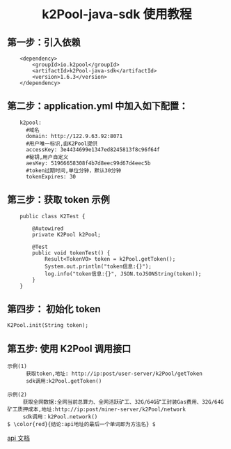
#                     <center>k2Pool-java-sdk 使用教程</center>

## 第一步：引入依赖

		<dependency>
		    <groupId>io.k2pool</groupId>
		    <artifactId>k2Pool-java-sdk</artifactId>
		    <version>1.6.3</version>
		</dependency>

## 第二步：application.yml 中加入如下配置：

		k2pool:
		  #域名
		  domain: http://122.9.63.92:8071
		  #用户唯一标识,由K2Pool提供
		  accessKey: 3e4434699e1347ed8245813f8c96f64f
		  #秘钥,用户自定义
		  aesKey: 51966658308f4b7d8eec99d67d4eec5b
		  #token过期时间,单位分钟，默认30分钟
		  tokenExpires: 30


## 第三步：获取 token 示例

		public class K2Test {

		    @Autowired
		    private K2Pool k2Pool;
	
		    @Test
		    public void tokenTest() {
		        Result<TokenVO> token = k2Pool.getToken();
		        System.out.println("token信息:{}");
		        log.info("token信息:{}", JSON.toJSONString(token));
		    }
	    }

## 第四步： 初始化 token

    K2Pool.init(String token);

## 第五步: 使用 K2Pool 调用接口

	示例(1)
          获取token,地址: http://ip:post/user-server/k2Pool/getToken
	      sdk调用:k2Pool.getToken()
	
    示例(2)
         获取全网数据:全网当前总算力、全网活跃矿工、32G/64G矿工封装Gas费用、32G/64G矿工质押成本,地址:http://ip:post/miner-server/k2Pool/network
         sdk调用：k2Pool.network()
    $ \color{red}{结论:api地址的最后一个单词即为方法名} $


[api 文档][Wiki]

[Wiki]: https://github.com/baohj/k2Pool-java-sdk.wiki.git

